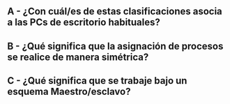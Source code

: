 ## A - ¿Con cuál/es de estas clasificaciones asocia a las PCs de escritorio habituales?
## B - ¿Qué significa que la asignación de procesos se realice de manera simétrica?
## C - ¿Qué significa que se trabaje bajo un esquema Maestro/esclavo?